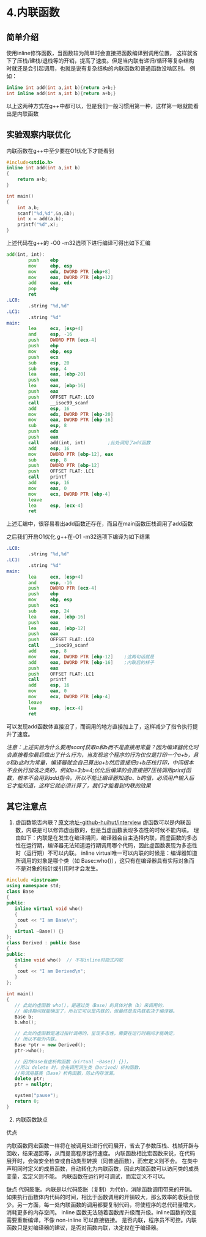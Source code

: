 # 4.内联函数
## 简单介绍
使用inline修饰函数，当函数较为简单时会直接把函数编译到调用位置，
这样就省下了压栈/建栈/退栈等的开销，提高了速度。但是当内联有递归/循环等复杂结构时就还是会引起调用，也就是说有复杂结构的内联函数和普通函数没啥区别。
例如：
```cpp
inline int add(int a,int b){return a+b;}
int inline add(int a,int b){return a+b;}
```
以上这两种方式在g++中都可以，但是我们一般习惯用第一种，这样第一眼就能看出是内联函数

## 实验观察内联优化

内联函数在g++中至少要在O1优化下才能看到
```cpp
#include<stdio.h>
inline int add(int a,int b)
{
    return a+b;
}

int main()
{
    int a,b;
    scanf("%d,%d",&a,&b);
    int x = add(a,b);
    printf("%d",x);
}
```
上述代码在g++的 -O0 -m32选项下进行编译可得出如下汇编
```asm
add(int, int):
        push    ebp
        mov     ebp, esp
        mov     edx, DWORD PTR [ebp+8]
        mov     eax, DWORD PTR [ebp+12]
        add     eax, edx
        pop     ebp
        ret
.LC0:
        .string "%d,%d"
.LC1:
        .string "%d"
main:
        lea     ecx, [esp+4]
        and     esp, -16
        push    DWORD PTR [ecx-4]
        push    ebp
        mov     ebp, esp
        push    ecx
        sub     esp, 20
        sub     esp, 4
        lea     eax, [ebp-20]
        push    eax
        lea     eax, [ebp-16]
        push    eax
        push    OFFSET FLAT:.LC0
        call    __isoc99_scanf
        add     esp, 16
        mov     edx, DWORD PTR [ebp-20]
        mov     eax, DWORD PTR [ebp-16]
        sub     esp, 8
        push    edx
        push    eax
        call    add(int, int)        ;此处调用了add函数
        add     esp, 16
        mov     DWORD PTR [ebp-12], eax
        sub     esp, 8
        push    DWORD PTR [ebp-12]
        push    OFFSET FLAT:.LC1
        call    printf
        add     esp, 16
        mov     eax, 0
        mov     ecx, DWORD PTR [ebp-4]
        leave
        lea     esp, [ecx-4]
        ret
```
上述汇编中，很容易看出add函数还存在，而且在main函数压栈调用了add函数

之后我们开启O1优化 g++在-O1 -m32选项下编译为如下结果
```asm
.LC0:
        .string "%d,%d"
.LC1:
        .string "%d"
main:
        lea     ecx, [esp+4]
        and     esp, -16
        push    DWORD PTR [ecx-4]
        push    ebp
        mov     ebp, esp
        push    ecx
        sub     esp, 24
        lea     eax, [ebp-16]
        push    eax
        lea     eax, [ebp-12]
        push    eax
        push    OFFSET FLAT:.LC0
        call    __isoc99_scanf
        add     esp, 8
        mov     eax, DWORD PTR [ebp-12]    ;这两句话就是
        add     eax, DWORD PTR [ebp-16]    ;内联后的样子
        push    eax
        push    OFFSET FLAT:.LC1
        call    printf
        add     esp, 16
        mov     eax, 0
        mov     ecx, DWORD PTR [ebp-4]
        leave
        lea     esp, [ecx-4]
        ret
```
可以发现add函数体直接没了，而调用的地方直接加上了，这样减少了指令执行提升了速度。


*注意：上述实验为什么要用scanf获取a和b而不是直接用常量？因为编译器优化时会直接看你最后做出了什么行为，当发现这个程序的行为仅仅是打印一个a+b，且a和b此时为常量，编译器就会自己算出a+b然后直接把a+b压栈打印，中间根本不会执行加法之类的。例如a=3;b=4;优化后编译的会直接把7压栈调用printf函数，根本不会用到add指令。所以不能让编译器知道a、b的值，必须用户输入后它才能知道，这样它就必须计算了，我们才能看到内联的效果*


## 其它注意点
1. 虚函数能否内联？[原文地址-github-huihut/interview](https://github.com/huihut/interview)
虚函数可以是内联函数，内联是可以修饰虚函数的，但是当虚函数表现多态性的时候不能内联。
理由如下：内联是在发生在编译期间，编译器会自主选择内联，而虚函数的多态性在运行期，编译器无法知道运行期调用哪个代码，因此虚函数表现为多态性时（运行期）不可以内联。 inline virtual唯一可以内联的时候是：编译器知道所调用的对象是哪个类（如 Base::who()），这只有在编译器具有实际对象而不是对象的指针或引用时才会发生。
```cpp
#include <iostream>  
using namespace std;
class Base
{
public:
   inline virtual void who()
   {
   	cout << "I am Base\n";
   }
   virtual ~Base() {}
};
class Derived : public Base
{
public:
   inline void who()  // 不写inline时隐式内联
   {
   	cout << "I am Derived\n";
   }
};

int main()
{
   // 此处的虚函数 who()，是通过类（Base）的具体对象（b）来调用的，
   // 编译期间就能确定了，所以它可以是内联的，但最终是否内联取决于编译器。 
   Base b;
   b.who();

   // 此处的虚函数是通过指针调用的，呈现多态性，需要在运行时期间才能确定，
   // 所以不能为内联。  
   Base *ptr = new Derived();
   ptr->who();

   // 因为Base有虚析构函数（virtual ~Base() {}），
   //所以 delete 时，会先调用派生类（Derived）析构函数，
   //再调用基类（Base）析构函数，防止内存泄漏。
   delete ptr;
   ptr = nullptr;

   system("pause");
   return 0;
} 
```
2. 内联函数缺点

优点

内联函数同宏函数一样将在被调用处进行代码展开，省去了参数压栈、栈帧开辟与回收，结果返回等，从而提高程序运行速度。
内联函数相比宏函数来说，在代码展开时，会做安全检查或自动类型转换（同普通函数），而宏定义则不会。
在类中声明同时定义的成员函数，自动转化为内联函数，因此内联函数可以访问类的成员变量，宏定义则不能。
内联函数在运行时可调试，而宏定义不可以。

缺点
代码膨胀。内联是以代码膨胀（复制）为代价，消除函数调用带来的开销。如果执行函数体内代码的时间，相比于函数调用的开销较大，那么效率的收获会很少。另一方面，每一处内联函数的调用都要复制代码，将使程序的总代码量增大，消耗更多的内存空间。
inline 函数无法随着函数库升级而升级。inline函数的改变需要重新编译，不像 non-inline 可以直接链接。
是否内联，程序员不可控。内联函数只是对编译器的建议，是否对函数内联，决定权在于编译器。
